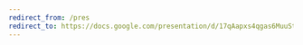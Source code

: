 ```yaml
---
redirect_from: /pres
redirect_to: https://docs.google.com/presentation/d/17qAapxs4qgas6MuuStoF6Og7VoCyJ0xBMkrC-xCi8Jg/edit?usp=sharing
---
```

